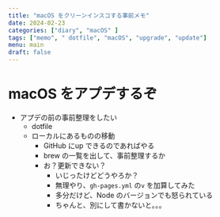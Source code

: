 ```yaml
---
title: "macOS をクリーンインスコする事前メモ"
date: 2024-02-23
categories: ["diary", "macOS" ]
tags: ["memo", " dotfile", "macOS", "upgrade", "update"]
menu: main
draft: false
---
```


# macOS をアプデするぞ

- アプデの前の事前整理をしたい
  - dotfile
  - ローカルにあるものの移動
    - GitHub にup できるのであればやる
    - brew の一覧を出して、事前整理するか
    - お？更新できない？
      - いじったけどどうやろか？
      - 無理やり、`gh-pages.yml` の`v` を加算してみた
      - 多分だけど、Node のバージョンでも怒られている
      - ちゃんと、別にして書かないと。。。
